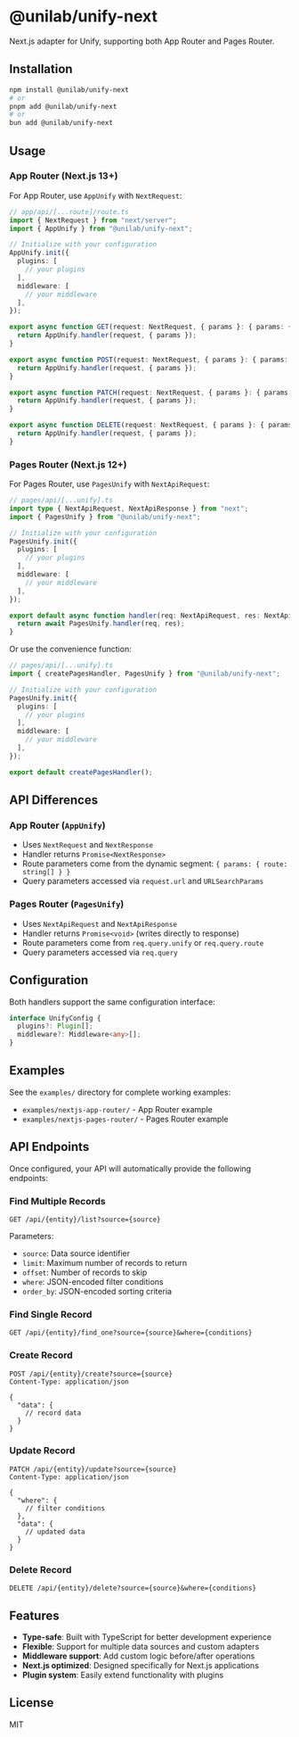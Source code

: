 # @unilab/unify-next

Next.js adapter for Unify, supporting both App Router and Pages Router.

## Installation

```bash
npm install @unilab/unify-next
# or
pnpm add @unilab/unify-next
# or
bun add @unilab/unify-next
```

## Usage

### App Router (Next.js 13+)

For App Router, use `AppUnify` with `NextRequest`:

```typescript
// app/api/[...route]/route.ts
import { NextRequest } from "next/server";
import { AppUnify } from "@unilab/unify-next";

// Initialize with your configuration
AppUnify.init({
  plugins: [
    // your plugins
  ],
  middleware: [
    // your middleware
  ],
});

export async function GET(request: NextRequest, { params }: { params: { route: string[] } }) {
  return AppUnify.handler(request, { params });
}

export async function POST(request: NextRequest, { params }: { params: { route: string[] } }) {
  return AppUnify.handler(request, { params });
}

export async function PATCH(request: NextRequest, { params }: { params: { route: string[] } }) {
  return AppUnify.handler(request, { params });
}

export async function DELETE(request: NextRequest, { params }: { params: { route: string[] } }) {
  return AppUnify.handler(request, { params });
}
```

### Pages Router (Next.js 12+)

For Pages Router, use `PagesUnify` with `NextApiRequest`:

```typescript
// pages/api/[...unify].ts
import type { NextApiRequest, NextApiResponse } from "next";
import { PagesUnify } from "@unilab/unify-next";

// Initialize with your configuration
PagesUnify.init({
  plugins: [
    // your plugins
  ],
  middleware: [
    // your middleware
  ],
});

export default async function handler(req: NextApiRequest, res: NextApiResponse) {
  return await PagesUnify.handler(req, res);
}
```

Or use the convenience function:

```typescript
// pages/api/[...unify].ts
import { createPagesHandler, PagesUnify } from "@unilab/unify-next";

// Initialize with your configuration
PagesUnify.init({
  plugins: [
    // your plugins
  ],
  middleware: [
    // your middleware
  ],
});

export default createPagesHandler();
```

## API Differences

### App Router (`AppUnify`)
- Uses `NextRequest` and `NextResponse`
- Handler returns `Promise<NextResponse>`
- Route parameters come from the dynamic segment: `{ params: { route: string[] } }`
- Query parameters accessed via `request.url` and `URLSearchParams`

### Pages Router (`PagesUnify`)
- Uses `NextApiRequest` and `NextApiResponse`
- Handler returns `Promise<void>` (writes directly to response)
- Route parameters come from `req.query.unify` or `req.query.route`
- Query parameters accessed via `req.query`

## Configuration

Both handlers support the same configuration interface:

```typescript
interface UnifyConfig {
  plugins?: Plugin[];
  middleware?: Middleware<any>[];
}
```

## Examples

See the `examples/` directory for complete working examples:
- `examples/nextjs-app-router/` - App Router example
- `examples/nextjs-pages-router/` - Pages Router example

## API Endpoints

Once configured, your API will automatically provide the following endpoints:

### Find Multiple Records
```
GET /api/{entity}/list?source={source}
```

Parameters:
- `source`: Data source identifier
- `limit`: Maximum number of records to return
- `offset`: Number of records to skip
- `where`: JSON-encoded filter conditions
- `order_by`: JSON-encoded sorting criteria

### Find Single Record
```
GET /api/{entity}/find_one?source={source}&where={conditions}
```

### Create Record
```
POST /api/{entity}/create?source={source}
Content-Type: application/json

{
  "data": {
    // record data
  }
}
```

### Update Record
```
PATCH /api/{entity}/update?source={source}
Content-Type: application/json

{
  "where": {
    // filter conditions
  },
  "data": {
    // updated data
  }
}
```

### Delete Record
```
DELETE /api/{entity}/delete?source={source}&where={conditions}
```

## Features

- **Type-safe**: Built with TypeScript for better development experience
- **Flexible**: Support for multiple data sources and custom adapters
- **Middleware support**: Add custom logic before/after operations
- **Next.js optimized**: Designed specifically for Next.js applications
- **Plugin system**: Easily extend functionality with plugins

## License

MIT 